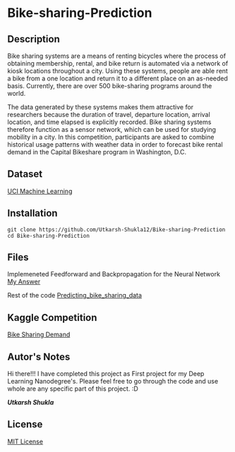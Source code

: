 # Bike-sharing-Prediction

## Description
Bike sharing systems are a means of renting bicycles where the process of obtaining membership, rental, and bike return is automated via a network of kiosk locations throughout a city. Using these systems, people are able rent a bike from a one location and return it to a different place on an as-needed basis. Currently, there are over 500 bike-sharing programs around the world.

The data generated by these systems makes them attractive for researchers because the duration of travel, departure location, arrival location, and time elapsed is explicitly recorded. Bike sharing systems therefore function as a sensor network, which can be used for studying mobility in a city. In this competition, participants are asked to combine historical usage patterns with weather data in order to forecast bike rental demand in the Capital Bikeshare program in Washington, D.C.

## Dataset

[UCI Machine Learning](http://archive.ics.uci.edu/ml/datasets/Bike+Sharing+Dataset)

## Installation

```
git clone https://github.com/Utkarsh-Shukla12/Bike-sharing-Prediction
cd Bike-sharing-Prediction
```
## Files 

Implemeneted Feedforward and Backpropagation for the Neural Network
[My Answer](https://github.com/Utkarsh-Shukla12/Bike-sharing-Prediction/blob/master/my_answers.py)

Rest of the code
[Predicting_bike_sharing_data](https://github.com/Utkarsh-Shukla12/Bike-sharing-Prediction/blob/master/Predicting_bike_sharing_data.ipynb)

## Kaggle Competition

[Bike Sharing Demand](https://www.kaggle.com/c/bike-sharing-demand)

## Autor's Notes

Hi  there!!! I have completed this project as First project for my Deep Learning Nanodegree's. Please feel free to go through the code and use whole are any specific part of this project. :D

_**Utkarsh Shukla**_

## License
[MIT License](https://en.wikipedia.org/wiki/MIT_License)
